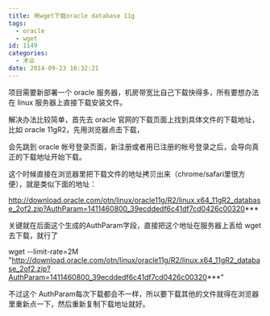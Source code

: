 ```yaml
---
title: 用wget下载oracle database 11g
tags:
  - oracle
  - wget
id: 1149
categories:
  - 术业
date: 2014-09-23 16:32:21
---
```


项目需要新部署一个 oracle 服务器，机房带宽比自己下载快得多，所有要想办法在 linux 服务器上直接下载安装文件。

解决办法比较简单，首先去 oracle 官网的下载页面上找到具体文件的下载地址，比如 oracle 11gR2，先用浏览器点击下载，

会先跳到 oracle 帐号登录页面，新注册或者用已注册的帐号登录之后，会导向真正的下载地址开始下载。

这个时候直接在浏览器里把下载文件的地址拷贝出来（chrome/safari里很方便），就是类似下面的地址：

http://download.oracle.com/otn/linux/oracle11g/R2/linux.x64_11gR2_database_2of2.zip?AuthParam=1411460800_39ecddedf6c41df7cd0426c00320***

关键就在后面这个生成的AuthParam字段，直接把这个地址在服务器上丢给 wget 去下载，就行了

wget --limit-rate=2M "http://download.oracle.com/otn/linux/oracle11g/R2/linux.x64_11gR2_database_2of2.zip?AuthParam=1411460800_39ecddedf6c41df7cd0426c00320***"

不过这个 AuthParam每次下载都会不一样，所以要下载其他的文件就得在浏览器里重新点一下，然后重新复制下载地址就好。